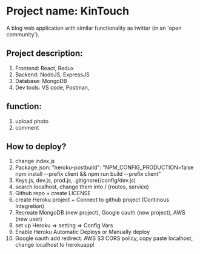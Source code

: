# Project name: KinTouch
A blog  web application with similar functionality as twitter (in an 'open community').

## Project description:
1. Frontend: React, Redux
2. Backend: NodeJS, ExpressJS
3. Database: MongoDB
4. Dev tools: VS code, Postman, 

## function:

1. upload photo
2. comment

## How to deploy?

1. change index.js
2. Package.json: "heroku-postbuild": "NPM_CONFIG_PRODUCTION=false npm install --prefix client && npm run build --prefix client"
3. Keys.js, dev.js, prod.js, .gitignore(/config/dev.js)
4. search localhost, change them into / (routes, service)
5. Github repo + create LICENSE
6. create Heroku project + Connect to github project (Continous Integretion)
7. Recreate MongoDB (new project), Google oauth (new project), AWS (new user)
8. set up Heroku => setting => Config Vars
9. Enable Heroku Automatic Deploys or Manually deploy
10. Google oauth add redirect. AWS S3 CORS policy, copy paste localhost, change localhost to herokuapp!